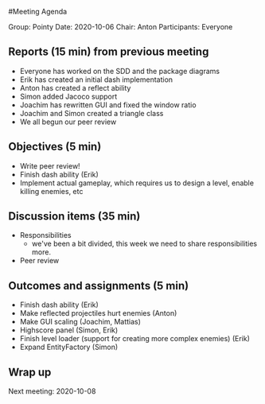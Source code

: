 #Meeting Agenda

Group: Pointy
Date: 2020-10-06
Chair: Anton
Participants: Everyone

## Reports (15 min) from previous meeting
- Everyone has worked on the SDD and the package diagrams
- Erik has created an initial dash implementation
- Anton has created a reflect ability
- Simon added Jacoco support
- Joachim has rewritten GUI and fixed the window ratio
- Joachim and Simon created a triangle class
- We all begun our peer review

## Objectives (5 min) 
- Write peer review! 
- Finish dash ability (Erik)
- Implement actual gameplay, which requires us to design a level, enable killing enemies, etc

## Discussion items (35 min)
- Responsibilities
    - we've been a bit divided, this week we need to share responsibilities more.
- Peer review

## Outcomes and assignments (5 min)
- Finish dash ability (Erik)
- Make reflected projectiles hurt enemies (Anton)
- Make GUI scaling (Joachim, Mattias)
- Highscore panel (Simon, Erik)
- Finish level loader (support for creating more complex enemies) (Erik)
- Expand EntityFactory (Simon)

## Wrap up
Next meeting: 2020-10-08
